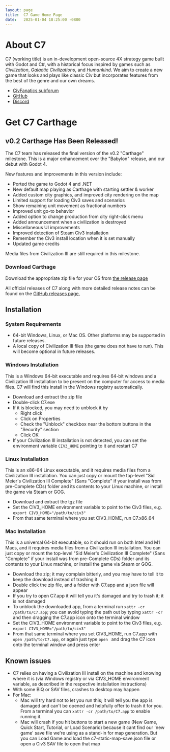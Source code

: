 ```yaml
---
layout: page
title:  C7 Game Home Page
date:   2025-01-04 18:25:00 -0800
---
```

# About C7
C7 (working title) is an in-development open-source 4X strategy game built with Godot and C#, with a historical focus inspired by games such as _Civilization_, _Galactic Civilizations_, and _Humankind_. We aim to create a new game that looks and plays like classic Civ but incorporates features from the best of the genre and our own dreams.

- [CivFanatics subforum](https://forums.civfanatics.com/forums/civ3-future-development.604/)
- [GitHub](https://github.com/C7-Game/Prototype)
- [Discord](https://discord.gg/uwxUuWhM89)

# Get C7 Carthage

## v0.2 Carthage Has Been Released!

The C7 team has released the final version of the v0.2 "Carthage" milestone.  This is a major enhancement over the "Babylon" release, and our debut with Godot 4.

New features and improvements in this version include:

- Ported the game to Godot 4 and .NET
- New default map playing as Carthage with starting settler & worker
- Added custom city graphics, and improved city rendering on the map
- Limited support for loading Civ3 saves and scenarios
- Show remaining unit movement as fractional numbers
- Improved unit go-to behavior
- Added option to change production from city right-click menu
- Added announcement when a civilization is destroyed
- Miscellaneous UI improvements
- Improved detection of Steam Civ3 installation
- Remember the Civ3 install location when it is set manually
- Updated game credits

Media files from Civilization III are still required in this milestone.

### Download Carthage

Download the appropriate zip file for your OS from [the release page](https://github.com/C7-Game/Prototype/releases/tag/v0.2-carthage)

All official releases of C7 along with more detailed release notes can be found on the [GitHub releases page.](https://github.com/C7-Game/Prototype/releases/)

## Installation

### System Requirements

- 64-bit Windows, Linux, or Mac OS. Other platforms may be supported in future releases.
- A local copy of Civilization III files (the game does not have to run). This will become optional in future releases.

### Windows Installation

This is a Windows 64-bit executable and requires 64-bit windows and a Civilization III installation to be present on the computer for access to media files. C7 will find this install in the Windows registry automatically.

- Download and extract the zip file
- Double-click C7.exe
- If it is blocked, you may need to unblock it by
  - Right click
  - Click on Properties
  - Check the "Unblock" checkbox near the bottom buttons in the "Security" section
  - Click OK
- If your Civilization III installation is not detected, you can set the environment variable `CIV3_HOME` pointing to it and restart C7

### Linux Installation

This is an x86-64 Linux executable, and it requires media files from a Civilization III installation. You can just copy or mount the top-level "Sid Meier's Civilization III Complete" (Sans "Complete" if your install was from pre-Complete CDs) folder and its contents to your Linux machine, or install the game via Steam or GOG.

- Download and extract the tgz file
- Set the CIV3_HOME environment variable to point to the Civ3 files, e.g. `export CIV3_HOME="/path/to/civ3"`
- From that same terminal where you set CIV3_HOME, run C7.x86_64

### Mac Installation

This is a universal 64-bit executable, so it should run on both Intel and M1 Macs, and it requires media files from a Civilization III installation. You can just copy or mount the top-level "Sid Meier's Civilization III Complete" (Sans "Complete" if your install was from pre-Complete CDs) folder and its contents to your Linux machine, or install the game via Steam or GOG.

- Download the zip; it may complain bitterly, and you may have to tell it to keep the download instead of trashing it
- Double click the zip file, and a folder with C7.app and a json file will appear
- If you try to open C7.app it will tell you it's damaged and try to trash it; it is not damaged
- To unblock the downloaded app, from a terminal run `xattr -cr /path/to/C7.app`; you can avoid typing the path out by typing `xattr -cr ` and then dragging the C7.app icon onto the terminal window
- Set the CIV3_HOME environment variable to point to the Civ3 files, e.g. `export CIV3_HOME="/path/to/civ3"`
- From that same terminal where you set CIV3_HOME, run C7.app with `open /path/to/C7.app`, or again just type `open ` and drag the C7 icon onto the terminal window and press enter

## Known issues

- C7 relies on having a Civilization III install on the machine and knowing where it is (via Windows registry or via CIV3_HOME environment variable, as described in the respective installation instructions)
- With some BIQ or SAV files, crashes to desktop may happen
- For Mac:
  - Mac will try hard not to let you run this; it will tell you the app is damaged and can't be opened and helpfully offer to trash it for you. From a terminal you can `xattr -cr /path/to/C7.app` to enable running it.
  - Mac will crash if you hit buttons to start a new game (New Game, Quick Start, Tutorial, or Load Scenario) because it cant find our 'new game' save file we're using as a stand-in for map generation. But you can Load Game and load the c7-static-map-save.json file or open a Civ3 SAV file to open that map
